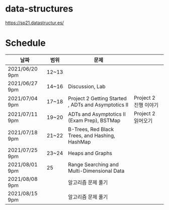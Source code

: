 # data-structures
https://sp21.datastructur.es/


# Schedule

|날짜|범위|문제|   |
|---|---|---|---|
|2021/06/20 9pm|12~13|   |   | 
|2021/06/27 9pm|14~16|Discussion, Lab|   |   
|2021/07/04 9pm|17~18|Project 2 Getting Started	, ADTs and Asymptotics II| Project 2 진행 이야기|
|2021/07/11 9pm|19~20|ADTs and Asymptotics II (Exam Prep), BSTMap|  Project 2 읽어오기  |
|2021/07/18 9pm|21~22|B-Trees, Red Black Trees, and Hashing, HashMap |   |
|2021/07/25 9pm|23~24|Heaps and Graphs |   |
|2021/08/01 9pm|25|Range Searching and Multi-Dimensional Data |   |
|2021/08/08 9pm| | 알고리즘 문제 풀기 |   |
|2021/08/15 9pm| | 알고리즘 문제 풀기 |   |
